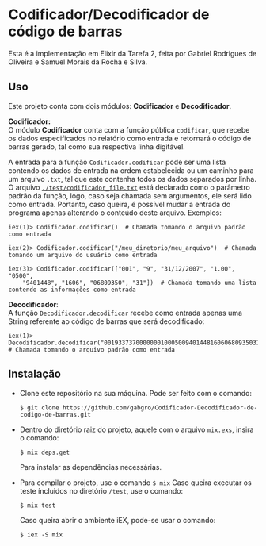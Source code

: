 # Codificador/Decodificador de código de barras

Esta é a implementação em Elixir da Tarefa 2, feita por Gabriel Rodrigues de Oliveira e Samuel Morais da Rocha e Silva.

## Uso
Este projeto conta com dois módulos: **Codificador** e **Decodificador**.

 **Codificador:** <br>
 O módulo **Codificador** conta com a função pública `codificar`, que recebe os dados especificados no relatório como entrada e retornará o código de barras gerado, tal como sua respectiva linha digitável.

A entrada para a função `Codificador.codificar` pode ser uma lista contendo os dados de entrada na ordem estabelecida ou um caminho para um arquivo `.txt`,  tal que este contenha todos os dados separados por linha. O arquivo [`./test/codificador_file.txt`](test/codificador_file.txt) está declarado como o parâmetro padrão da função, logo, caso seja chamada sem argumentos, ele será lido como entrada. Portanto, caso queira, é possível mudar a entrada do programa apenas alterando o conteúdo deste arquivo.
Exemplos:
```
iex(1)> Codificador.codificar()  # Chamada tomando o arquivo padrão como entrada

iex(2)> Codificador.codificar("/meu_diretorio/meu_arquivo")  # Chamada tomando um arquivo do usuário como entrada

iex(3)> Codificador.codificar(["001", "9", "31/12/2007", "1.00", "0500",
    "9401448", "1606", "06809350", "31"])  # Chamada tomando uma lista contendo as informações como entrada
```
**Decodificador**: <br>
A função `Decodificador.decodificar` recebe como entrada apenas uma String referente ao código de barras que será decodificado:
```
iex(1)> Decodificador.decodificar("00193373700000001000500940144816060680935031")  # Chamada tomando o arquivo padrão como entrada
```

## Instalação

* Clone este repositório na sua máquina. Pode ser feito com o comando:
  ```
  $ git clone https://github.com/gabgro/Codificador-Decodificador-de-codigo-de-barras.git
  ```
* Dentro do diretório raiz do projeto, aquele com o arquivo `mix.exs`, insira o comando:
  ```
  $ mix deps.get
  ```
  Para instalar as dependências necessárias.

* Para compilar o projeto, use o comando 
``$ mix``
Caso queira executar os teste íncluidos no diretório ``/test``, use o comando:
  ```
  $ mix test
  ```
  Caso queira abrir o ambiente iEX, pode-se usar o comando:
    ```
    $ iex -S mix
    ```